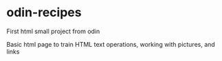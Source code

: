 # odin-recipes
First html small project from odin

Basic html page to train HTML text operations, working with pictures, and links